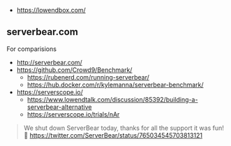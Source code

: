 - https://lowendbox.com/

## serverbear.com

For comparisions

- http://serverbear.com/
- https://github.com/Crowd9/Benchmark/
  - https://rubenerd.com/running-serverbear/
  - https://hub.docker.com/r/kylemanna/serverbear-benchmark/
- https://serverscope.io/
  - https://www.lowendtalk.com/discussion/85392/building-a-serverbear-alternative
  - https://serverscope.io/trials/nAr

> We shut down ServerBear today, thanks for all the support it was fun! 🐻
> https://twitter.com/ServerBear/status/765034545703813121
